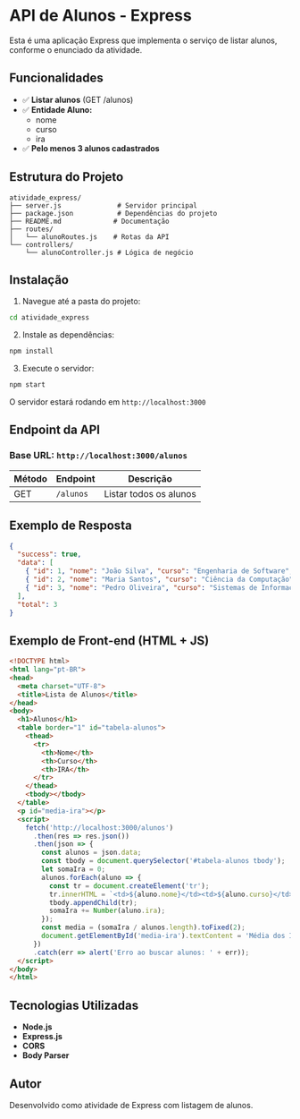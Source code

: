 # API de Alunos - Express

Esta é uma aplicação Express que implementa o serviço de listar alunos, conforme o enunciado da atividade.

## Funcionalidades

- ✅ **Listar alunos** (GET /alunos)
- ✅ **Entidade Aluno:**
  - nome
  - curso
  - ira
- ✅ **Pelo menos 3 alunos cadastrados**

## Estrutura do Projeto

```
atividade_express/
├── server.js              # Servidor principal
├── package.json           # Dependências do projeto
├── README.md             # Documentação
├── routes/
│   └── alunoRoutes.js    # Rotas da API
└── controllers/
    └── alunoController.js # Lógica de negócio
```

## Instalação

1. Navegue até a pasta do projeto:
```bash
cd atividade_express
```

2. Instale as dependências:
```bash
npm install
```

3. Execute o servidor:
```bash
npm start
```

O servidor estará rodando em `http://localhost:3000`

## Endpoint da API

### Base URL: `http://localhost:3000/alunos`

| Método | Endpoint | Descrição |
|--------|----------|-----------|
| GET | `/alunos` | Listar todos os alunos |

## Exemplo de Resposta

```json
{
  "success": true,
  "data": [
    { "id": 1, "nome": "João Silva", "curso": "Engenharia de Software", "ira": 8.5 },
    { "id": 2, "nome": "Maria Santos", "curso": "Ciência da Computação", "ira": 9.2 },
    { "id": 3, "nome": "Pedro Oliveira", "curso": "Sistemas de Informação", "ira": 7.8 }
  ],
  "total": 3
}
```

## Exemplo de Front-end (HTML + JS)

```html
<!DOCTYPE html>
<html lang="pt-BR">
<head>
  <meta charset="UTF-8">
  <title>Lista de Alunos</title>
</head>
<body>
  <h1>Alunos</h1>
  <table border="1" id="tabela-alunos">
    <thead>
      <tr>
        <th>Nome</th>
        <th>Curso</th>
        <th>IRA</th>
      </tr>
    </thead>
    <tbody></tbody>
  </table>
  <p id="media-ira"></p>
  <script>
    fetch('http://localhost:3000/alunos')
      .then(res => res.json())
      .then(json => {
        const alunos = json.data;
        const tbody = document.querySelector('#tabela-alunos tbody');
        let somaIra = 0;
        alunos.forEach(aluno => {
          const tr = document.createElement('tr');
          tr.innerHTML = `<td>${aluno.nome}</td><td>${aluno.curso}</td><td>${aluno.ira}</td>`;
          tbody.appendChild(tr);
          somaIra += Number(aluno.ira);
        });
        const media = (somaIra / alunos.length).toFixed(2);
        document.getElementById('media-ira').textContent = 'Média dos IRAs: ' + media;
      })
      .catch(err => alert('Erro ao buscar alunos: ' + err));
  </script>
</body>
</html>
```

## Tecnologias Utilizadas

- **Node.js**
- **Express.js**
- **CORS**
- **Body Parser**

## Autor

Desenvolvido como atividade de Express com listagem de alunos. 